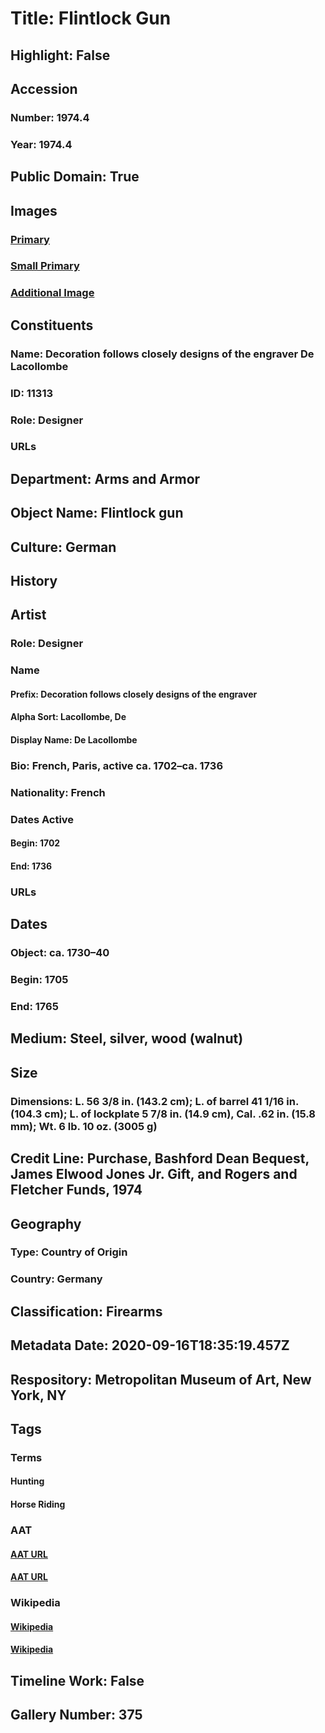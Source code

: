 # Title: Flintlock Gun
## Highlight: False
## Accession
### Number: 1974.4
### Year: 1974.4
## Public Domain: True
## Images
### [Primary](https://images.metmuseum.org/CRDImages/aa/original/sfrl1974.4_202480.jpg)
### [Small Primary](https://images.metmuseum.org/CRDImages/aa/web-large/sfrl1974.4_202480.jpg)
### [Additional Image](https://images.metmuseum.org/CRDImages/aa/original/sfrl1974.4_202749.jpg)
## Constituents
### Name: Decoration follows closely designs of the engraver De Lacollombe
### ID: 11313
### Role: Designer
### URLs
## Department: Arms and Armor
## Object Name: Flintlock gun
## Culture: German
## History
## Artist
### Role: Designer
### Name
#### Prefix: Decoration follows closely designs of the engraver
#### Alpha Sort: Lacollombe, De
#### Display Name: De Lacollombe
### Bio: French, Paris, active ca. 1702–ca. 1736
### Nationality: French
### Dates Active
#### Begin: 1702
#### End: 1736
### URLs
## Dates
### Object: ca. 1730–40
### Begin: 1705
### End: 1765
## Medium: Steel, silver, wood (walnut)
## Size
### Dimensions: L. 56 3/8 in. (143.2 cm); L. of barrel 41 1/16 in. (104.3 cm); L. of lockplate 5 7/8 in. (14.9 cm), Cal. .62 in. (15.8 mm); Wt. 6 lb. 10 oz. (3005 g)
## Credit Line: Purchase, Bashford Dean Bequest, James Elwood Jones Jr. Gift, and Rogers and Fletcher Funds, 1974
## Geography
### Type: Country of Origin
### Country: Germany
## Classification: Firearms
## Metadata Date: 2020-09-16T18:35:19.457Z
## Respository: Metropolitan Museum of Art, New York, NY
## Tags
### Terms
#### Hunting
#### Horse Riding
### AAT
#### [AAT URL](http://vocab.getty.edu/page/aat/300239666)
#### [AAT URL](http://vocab.getty.edu/page/aat/300249313)
### Wikipedia
#### [Wikipedia]()
#### [Wikipedia]()
## Timeline Work: False
## Gallery Number: 375